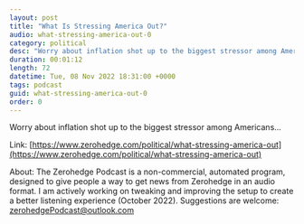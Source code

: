 ```yaml
---
layout: post
title: "What Is Stressing America Out?"
audio: what-stressing-america-out-0
category: political
desc: "Worry about inflation shot up to the biggest stressor among Americans..."
duration: 00:01:12
length: 72
datetime: Tue, 08 Nov 2022 18:31:00 +0000
tags: podcast
guid: what-stressing-america-out-0
order: 0
---
```

Worry about inflation shot up to the biggest stressor among Americans...

Link: [https://www.zerohedge.com/political/what-stressing-america-out](https://www.zerohedge.com/political/what-stressing-america-out)

About: The Zerohedge Podcast is a non-commercial, automated program, designed to give people a way to get news from Zerohedge in an audio format.  I am actively working on tweaking and improving the setup to create a better listening experience (October 2022).  Suggestions are welcome: [zerohedgePodcast@outlook.com](mailto:zerohedgePodcast@outlook.com)